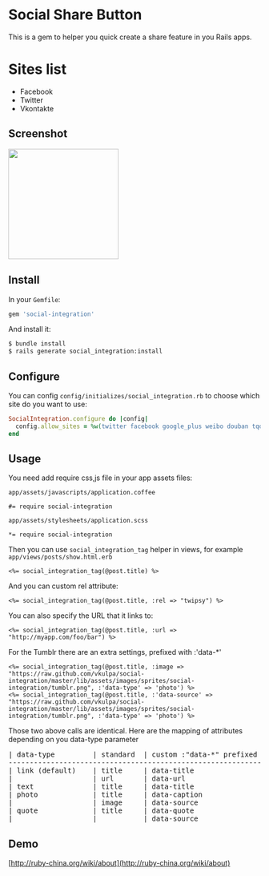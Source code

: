 # Social Share Button

This is a gem to helper you quick create a share feature in you Rails apps.

# Sites list

* Facebook
* Twitter
* Vkontakte

## Screenshot

<img src="http://l.ruby-china.org/photo/85fa930a43d622ba9653eb0f86df207c.png" width="220px" />

## Install

In your `Gemfile`:

```ruby
gem 'social-integration'
```

And install it:

```bash
$ bundle install
$ rails generate social_integration:install
```

## Configure

You can config `config/initializes/social_integration.rb` to choose which site do you want to use:

```ruby
SocialIntegration.configure do |config|
  config.allow_sites = %w(twitter facebook google_plus weibo douban tqq renren qq kaixin001 baidu tumblr)
end
```

## Usage

You need add require css,js file in your app assets files:

`app/assets/javascripts/application.coffee`

```
#= require social-integration
```

`app/assets/stylesheets/application.scss`

```
*= require social-integration
```

Then you can use `social_integration_tag` helper in views, for example `app/views/posts/show.html.erb`

```erb
<%= social_integration_tag(@post.title) %>
```

And you can custom rel attribute:

```erb
<%= social_integration_tag(@post.title, :rel => "twipsy") %>
```

You can also specify the URL that it links to:

```erb
<%= social_integration_tag(@post.title, :url => "http://myapp.com/foo/bar") %>
```

For the Tumblr there are an extra settings, prefixed with :'data-*'
```erb
<%= social_integration_tag(@post.title, :image => "https://raw.github.com/vkulpa/social-integration/master/lib/assets/images/sprites/social-integration/tumblr.png", :'data-type' => 'photo') %>
<%= social_integration_tag(@post.title, :'data-source' => "https://raw.github.com/vkulpa/social-integration/master/lib/assets/images/sprites/social-integration/tumblr.png", :'data-type' => 'photo') %>
```
Those two above calls are identical.
Here are the mapping of attributes depending on you data-type parameter

<pre>
| data-type         | standard  | custom :"data-*" prefixed  |
--------------------------------------------------------------
| link (default)    | title     | data-title                 |
|                   | url       | data-url                   |
| text              | title     | data-title                 |
| photo             | title     | data-caption               |
|                   | image     | data-source                |
| quote             | title     | data-quote                 |
|                   |           | data-source                |
</pre>


## Demo

[http://ruby-china.org/wiki/about](http://ruby-china.org/wiki/about)
